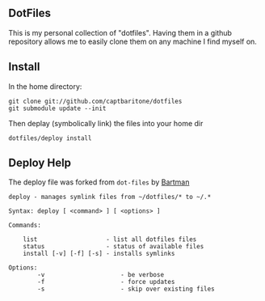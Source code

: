 ## DotFiles

This is my personal collection of "dotfiles". Having them in a github
repository allows me to easily clone them on any machine I find myself on.

## Install

In the home directory:

    git clone git://github.com/captbaritone/dotfiles
    git submodule update --init


Then deplay (symbolically link) the files into your home dir

    dotfiles/deploy install


## Deploy Help

The deploy file was forked from `dot-files` by [Bartman](https://github.com/bartman/dot-files)

    
    deploy - manages symlink files from ~/dotfiles/* to ~/.*

    Syntax: deploy [ <command> ] [ <options> ]

    Commands:

        list                   - list all dotfiles files
        status                 - status of available files
        install [-v] [-f] [-s] - installs symlinks

    Options:
            -v                     - be verbose
            -f                     - force updates
            -s                     - skip over existing files
